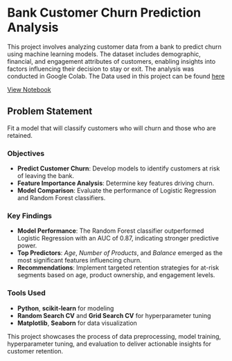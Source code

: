 
# Bank Customer Churn Prediction Analysis

This project involves analyzing customer data from a bank to predict churn using machine learning models. The dataset includes demographic, financial, and engagement attributes of customers, enabling insights into factors influencing their decision to stay or exit. The analysis was conducted in Google Colab.
The Data used in this project can be found [here](https://mavenanalytics.io/data-playground)

[View Notebook](https://github.com/mwang-cmn/Bank-Customer-Churn-Prediction/blob/main/Banking_Churn_Prediction.ipynb)

## Problem Statement
Fit a model that will classify customers who will churn and those who are retained.
### Objectives
- **Predict Customer Churn**: Develop models to identify customers at risk of leaving the bank.
- **Feature Importance Analysis**: Determine key features driving churn.
- **Model Comparison**: Evaluate the performance of Logistic Regression and Random Forest classifiers.

### Key Findings
- **Model Performance**: The Random Forest classifier outperformed Logistic Regression with an AUC of 0.87, indicating stronger predictive power.
- **Top Predictors**: *Age*, *Number of Products*, and *Balance* emerged as the most significant features influencing churn.
- **Recommendations**: Implement targeted retention strategies for at-risk segments based on age, product ownership, and engagement levels.

### Tools Used
- **Python**, **scikit-learn** for modeling
- **Random Search CV** and **Grid Search CV** for hyperparameter tuning
- **Matplotlib**, **Seaborn** for data visualization

This project showcases the process of data preprocessing, model training, hyperparameter tuning, and evaluation to deliver actionable insights for customer retention.
